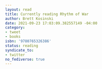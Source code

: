 ```yaml
---
layout: read
title: Currently reading Rhythm of War
author: Brett Kosinski
date: 2021-09-23 17:03:09.382557149 -04:00
category:
- tweet
- books
isbn: '9780765326386'
status: reading
syndicate_to:
- twitter
no_fediverse: true
---
```

